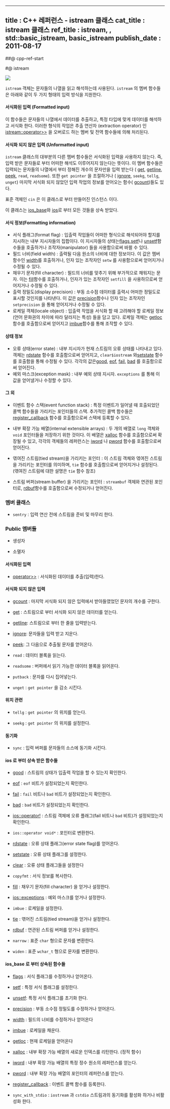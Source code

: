 ----------------
title : C++ 레퍼런스 - istream 클래스
cat_title :  istream 클래스
ref_title : istream, <istream>, std::basic_istream, basic_istream
publish_date : 2011-08-17
--------------


##@ cpp-ref-start

#@ istream

![](http://img1.daumcdn.net/thumb/R1920x0/?fname=http%3A%2F%2Fcfile22.uf.tistory.com%2Fimage%2F195A313C509A45B20CA82E)

`istream` 객체는 문자들의 나열을 읽고 해석하는데 사용된다. `istream` 의 멤버 함수들은 아래와 같이 두 가지 형태의 입력 방식을 지원한다.

#### 서식화된 입력 (Formatted input)

이 함수들은 문자들의 나열에서 데이터를 추출하고, 특정 타입에 맞게 데이터를 해석하고 서식화 한다. 이러한 형식의 작업은 추출 연산자 (extraction operator) 인 
 [istream::operator>>](http://itguru.tistory.com/147) 을 오버로드 하는 멤버 및 전역 함수들에 의해 처리된다.

#### 서식화 되지 않은 입력 (Unformatted input)


`istream` 클래스의 대부분의 다른 멤버 함수들은 서식화된 입력을 사용하지 않는다. 즉, 입력 받은 문자들로 부터 어떠한 해석도 이루어지지 않는다는 뜻이다. 이 멤버 함수들은 입력되는 문자들의 나열에서 부터 정해진 개수의 문자만을 입력 받는다 (
 [get](http://itguru.tistory.com/191), 
 [getline](http://itguru.tistory.com/149), 
 [peek](http://itguru.tistory.com/194), `read`, `readsome`). 또한 `get pointer` 을 조절하거나 (
 [ignore](http://itguru.tistory.com/193), `seekg`, `tellg`, `unget`) 마지막 서식화 되지 않았던 입력 작업의 정보를 얻어오는 함수(
 [gcount](http://itguru.tistory.com/192))들도 있다.


 표준 객체인 `cin` 은 이 클래스로 부터 만들어진 인스턴스 이다.

 이 클래스는 [ios_base](http://itguru.tistory.com/144)와 [ios](http://itguru.tistory.com/145)로 부터 모든 것들을 상속 받았다.

#### 서식 정보(Formatting information)


* 서식 플래그(format flag) : 입출력 작업들이 어떠한 형식으로 해석되어야 할지를 지시하는 내부 지시자들의 집합이다. 이 지시자들의 상태는[flags](http://itguru.tistory.com/153),[setf](http://itguru.tistory.com/155)나 [unsetf](http://itguru.tistory.com/156)함수들을 호출하거나 조작자(manipulator) 들을 사용함으로써 바뀔 수 있다.
* 필드 너비(field width) : 출력될 다음 원소의 너비에 대한 정보이다. 이 값은 멤버 함수인
 [width](http://itguru.tistory.com/152)를 호출하거나, 인자 있는 조작자인 `setw` 를 사용함으로써 얻어지거나 수정될 수 있다.
* 채우기 문자(fill character) : 필드의 너비를 맞추기 위해 부가적으로 채워지는 문자. 이는
 [fill](http://itguru.tistory.com/181)함수를 호출하거나, 인자가 있는 조작자인 `setfill` 을 사용하므로써 얻어지거나 수정될 수 있다.
* 출력 정밀도(display precision) : 부동 소수점 데이터를 출력시 어떠한 정밀도로 표시할 것인지를 나타낸다. 이 값은 [precision](http://itguru.tistory.com/157)함수나 인자 있는 조작자인 `setprecision` 을 통해 얻어지거나 수정될 수 있다.
* 로케일 객체(locale object) : 입출력 작업을 서식화 할 때 고려해야 할 로케일 정보(언어 문화권의 차이에 따라 달라지는 특성) 들을 담고 있다. 로케일 객체는 [getloc](http://itguru.tistory.com/160)함수를 호출함으로써 얻어지고 [imbue](http://itguru.tistory.com/158)함수를 통해 조작할 수 있다.




#### 상태 정보


* 오류 상태(error state) : 내부 지시자가 현재 스트림의 오류 상태를 나타내고 있다. 객체는
[rdstate](http://itguru.tistory.com/171) 함수를 호출함으로써 얻어지고, `clear$iostream` 와[setstate](http://itguru.tistory.com/179) 함수를 호출함을 통해 수정될 수 있다. 각각의 값은[good](http://itguru.tistory.com/164), [eof](http://itguru.tistory.com/167), [fail](http://itguru.tistory.com/165), [bad](http://itguru.tistory.com/166) 를 호출함으로써 얻어진다.
* 예외 마스크(exception mask) : 내부 예외 상태 지시자. `exceptions` 를 통해 이 값을 얻어낼거나 수정할 수 있다.




#### 그 외


* 이벤트 함수 스택(event function stack) : 특정 이벤트가 일어낼 때 호출되었던 콜백 함수들을 가리키는 포인터들의 스택. 추가적인 콜백 함수들은 [register_callback](http://itguru.tistory.com/159) 함수를 호출함으로써 스택에 등록할 수 있다.

* 내부 확장 가능 배열(internal extensible arrays) : 두 개의 배열로 `long` 객체와 `void` 포인터들을 저장하기 위한 것이다. 이 배열은 [xalloc](http://itguru.tistory.com/162) 함수를 호출함으로써 확장될 수 있고, 각각의 객체들의 레퍼런스는 [iword](http://itguru.tistory.com/161) 나 [pword](http://itguru.tistory.com/163) 함수를 호출함으로써 얻어진다.



* 엮여진 스트림(tied stream)을 가리키는 포인터 : 이 스트림 객체와 엮여진 스트림을 가리키는 포인터를 의미하며, `tie` 함수를 호출함으로써 얻어지거나 설정된다. (엮여진 스트림에 대한 설명은 `tie` 함수 참조)



* 스트림 버퍼(stream buffer) 을 가리키는 포인터 : `streambuf` 객체와 연관된 포인터로, [rdbuf](http://itguru.tistory.com/182)함수를 호출함으로써 수정되거나 얻어진다.




### 멤버 클래스

* `sentry` : 입력 연산 전에 스트림을 준비 및 마무리 한다.


###  Public 멤버들


* 생성자

* 소멸자


#### 서식화된 입력


*  [operator>>](http://itguru.tistory.com/147) : 서식화된 데이터를 추출(입력)한다.

#### 서식화 되지 않은 입력


*  [gcount](http://itguru.tistory.com/192) : 마지막 서식화 되지 않은 입력에서 받아들였었던 문자의 개수를 구한다.

*  [get](http://itguru.tistory.com/191) : 스트림으로 부터 서식화 되지 않은 데이터를 얻는다.

*  [getline](http://itguru.tistory.com/149): 스트림으로 부터 한 줄을 입력받는다.

*  [ignore](http://itguru.tistory.com/193): 문자들을 입력 받고 지운다.

*  [peek](http://itguru.tistory.com/194): 그 다음으로 추출될 문자를 얻어온다.

* `read` : 데이터 블록을 읽는다.

* `readsome` : 버퍼에서 읽기 가능한 데이터 블록을 읽어온다.

* `putback` : 문자를 다시 집어넣는다.


* `unget` : `get pointer` 을 감소 시킨다.


#### 위치 관련


* `tellg` : `get pointer` 의 위치를 얻는다.

* `seekg` : `get pointer` 의 위치를 설정한다.


#### 동기화

* `sync` : 입력 버퍼를 문자들의 소스에 동기화 시킨다.

#### ios 로 부터 상속 받은 함수들


*  [good](http://itguru.tistory.com/164) : 스트림의 상태가 입출력 작업을 할 수 있는지 확인한다.

*  [eof](http://itguru.tistory.com/167) : `eof` 비트가 설정되었는지 확인한다.

*  [fail](http://itguru.tistory.com/165) : `fail` 비트나 `bad` 비트가 설정되었는지 확인한다.

*  [bad](http://itguru.tistory.com/166) : `bad` 비트가 설정되었는지 확인한다.

*  [ios::operator!](http://itguru.tistory.com/168) : 스트림 객체에 오류 플래그(fail 비트나 `bad` 비트)가 설정되었는지 확인한다.

*  `ios::operator void*` : 포인터로 변환한다.

*  [rdstate](http://itguru.tistory.com/171) : 오류 상태 플래그(error state flag)를 얻어온다.

*  [setstate](http://itguru.tistory.com/179) : 오류 상태 플래그를 설정한다.

*  [clear](http://itguru.tistory.com/180) :  오류 상태 플래그들을 설정한다

* `copyfmt` : 서식 정보를 복사한다.

*  [fill](http://itguru.tistory.com/181) : 채우기 문자(fill character) 을 얻거나 설정한다.

*  [ios::exceptions](http://itguru.tistory.com/150) : 예외 마스크를 얻거나 설정한다.

* `imbue` : 로케일을 설정한다.



*  [tie](http://itguru.tistory.com/190) : 엮어진 스트림(tied stream)을 얻거나 설정한다.



*  [rdbuf](http://itguru.tistory.com/182) : 연관된 스트림 버퍼를 얻거나 설정한다.

* `narrow` : 표준 `char` 형으로 문자를 변환한다.

* `widen` : 표준 `wchar_t` 형으로 문자를 변환한다.


#### ios_base 로 부터 상속된 함수들


*  [flags](http://itguru.tistory.com/153) : 서식 플래그를 수정하거나 얻어온다.

*  [setf](http://itguru.tistory.com/155) : 특정 서식 플래그를 설정한다.



*  [unsetf](http://itguru.tistory.com/156): 특정 서식 플래그를 초기화 한다.



*  [precision](http://itguru.tistory.com/157) : 부동 소수점 정밀도를 수정하거나 얻어온다.



*  [width](http://itguru.tistory.com/152) : 필드의 너비를 수정하거나 얻어온다

*  [imbue](http://itguru.tistory.com/158) : 로케일을 채운다.

*  [getloc](http://itguru.tistory.com/160) : 현재 로케일을 얻어온다

*  [xalloc](http://itguru.tistory.com/162) : 내부 확장 가능 배열의 새로운 인덱스를 리턴한다. (정적 함수)

*  [iword](http://itguru.tistory.com/161) : 내부 확장 가능 배열의 특정 정수 원소의 레퍼런스를 얻는다.

*  [pword](http://itguru.tistory.com/163) : 내부 확장 가능 배열의 포인터의 레퍼런스를 얻는다.

*  [register_callback](http://itguru.tistory.com/159) : 이벤트 콜백 함수를 등록한다.

* `sync_with_stdio` : `iostream` 과 `cstdio` 스트림과의 동기화를 활성화 하거나 비활성화 한다.